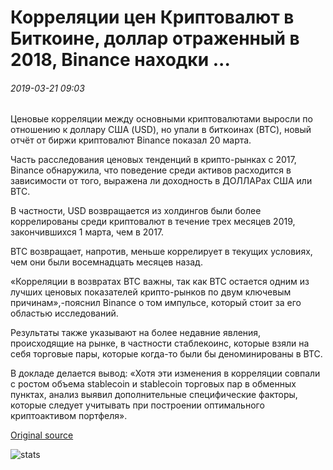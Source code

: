 # Корреляции цен Криптовалют в Биткоине, доллар отраженный в 2018, Binance находки ...

###### 2019-03-21 09:03

Ценовые корреляции между основными криптовалютами выросли по отношению к доллару США (USD), но упали в биткоинах (BTC), новый отчёт от биржи криптовалют Binance показал 20 марта.

Часть расследования ценовых тенденций в крипто-рынках с 2017, Binance обнаружила, что поведение среди активов расходится в зависимости от того, выражена ли доходность в ДОЛЛАРах США или BTC.

В частности, USD возвращается из холдингов были более коррелированы среди криптовалют в течение трех месяцев 2019, закончившихся 1 марта, чем в 2017.

BTC возвращает, напротив, меньше коррелирует в текущих условиях, чем они были восемнадцать месяцев назад.

«Корреляции в возвратах BTC важны, так как BTC остается одним из лучших ценовых показателей крипто-рынков по двум ключевым причинам»,-пояснил Binance о том импульсе, который стоит за его областью исследований.

Результаты также указывают на более недавние явления, происходящие на рынке, в частности стаблекоинс, которые взяли на себя торговые пары, которые когда-то были бы деноминированы в BTC.

В докладе делается вывод: «Хотя эти изменения в корреляции совпали с ростом объема stablecoin и stablecoin торговых пар в обменных пунктах, анализ выявил дополнительные специфические факторы, которые следует учитывать при построении оптимального криптоактивом портфеля».

[Original source](https://cointelegraph.com/news/cryptocurrency-price-correlations-in-bitcoin-dollar-flipped-in-2018-binance-finds)

![stats](https://c.statcounter.com/11760860/0/a89fa40b/1/ "stats")